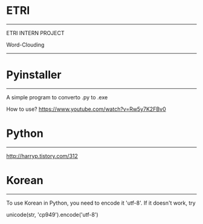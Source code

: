 # ETRI
---------------------------------------------------------------------------------------
ETRI INTERN PROJECT

Word-Clouding

--------------------------------------------------------------------------------------

# Pyinstaller
--------------------------------------------------------------------------------------
A simple program to converto .py to .exe

How to use?
https://www.youtube.com/watch?v=Rw5y7K2FBv0


# Python
-------------------------------------------------------------------------------------------
http://harryp.tistory.com/312

# Korean
-------------------------------------------------------------------------------------------
To use Korean in Python, you need to encode it 'utf-8'. If it doesn't work, try 

unicode(str, 'cp949').encode('utf-8')

